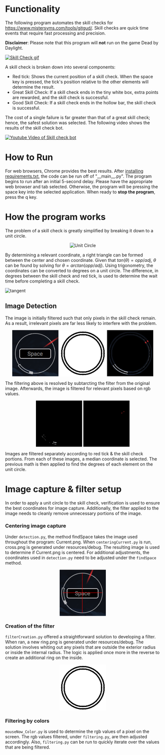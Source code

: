 # Functionality
The following program automates the skill checks for https://www.mistersyms.com/tools/gitgud/. Skill checks are quick time events that require fast processing and precision.

**Disclaimer**:
Please note that this program will **not** run on the game Dead by Daylight. 

[![Skill Check gif](https://i.gyazo.com/e88b33dcf4e6a0bcfd8094c5bcaa0a63.gif)](https://gyazo.com/e88b33dcf4e6a0bcfd8094c5bcaa0a63)

A skill check is broken down into several components:
* Red tick: Shows the current position of a skill check. When the space key is pressed, the tick's position relative to the other elements will determine the result.
* Great Skill Check: If a skill check ends in the tiny white box, extra points are rewarded, and the skill check is successful.
* Good Skill Check: If a skill check ends in the hollow bar, the skill check is successful.

The cost of a single failure is far greater than that of a great skill check; hence, the safest solution was selected. The following video shows the results of the skill check bot.

[![Youtube Video of Skill check bot](https://img.youtube.com/vi/JymZaQRRISM/0.jpg)](https://youtu.be/JymZaQRRISM)

# How to Run
For web browsers, Chrome provides the best results. After [installing requirements.txt](https://stackoverflow.com/questions/7225900/how-can-i-install-packages-using-pip-according-to-the-requirements-txt-file-from), the code can be run off of "\_\_main\_\_.py". The program begins to run after an initial 5-second delay. Please have the appropriate web browser and tab selected. Otherwise, the program will be pressing the space key into the selected application. When ready to **stop the program**, press the q key. 

# How the program works

The problem of a skill check is greatly simplified by breaking it down to a unit circle.

<div style="text-align: center">
    <img src="https://trigidentities.info/wp-content/uploads/2020/07/Unit-Circle-Chart.jpg" width="500" height="300" alt="Unit Circle">
</div>

By determining a relevant coordinate, a right triangle can be formed between the center and chosen coordinate.
Given that $tan(\theta) = opp/adj$, $\theta$ can be found by solving for $\theta = arctan(opp/adj)$.
Using trigonometry, the coordinates can be converted to degrees on a unit circle. The difference, in degrees between the skill check and red tick, is used to determine the wait time before completing a skill check.

![tangent](http://www.sciweavers.org/upload/Tex2Img_1625521229/eqn.png)

## Image Detection

The image is initially filtered such that only pixels in the skill check remain. 
As a result, irrelevant pixels are far less likely to interfere with the problem.

<div style="text-align: center">
    <img style="vertical-align:middle" src="./skill_check/resources/Current.png" alt="skill check">
    <img style="vertical-align:middle" src="./skill_check/resources/ring.png" alt="filter">
    <img style="vertical-align:middle" src="./skill_check/resources/filtered.png" alt="filtered image">
</div>

The filtering above is resolved by subtarcting the filter from the original image. Afterwards, the image is filtered for relevant pixels based on rgb values.

<div style="text-align: center">
    <img style="vertical-align:middle" src="./skill_check/resources/white.png" alt="white">
    <img style="vertical-align:middle" src="./skill_check/resources/red.png" alt="red">
    <br>
</div>

Images are filtered separately according to red tick & the skill check portions.
From each of these images, a median coordinate is selected. The previous math is then applied to find the degrees of each element on the unit circle.

# Image capture & filter setup

In order to apply a unit circle to the skill check, verification is used to ensure the best coordinates for image capture. Additionally, the filter applied to the image needs to cleanly remove unnecessary portions of the image.

### Centering image capture

Under `detection.py`, the method findSpace takes the image used throughout the program: Current.png.
When `centeringCurrent.py` is run, cross.png is generated under resources/debug. The resulting image is used to determine if Current.png is centered. For additional adjustments, the coordinates used in `detection.py` need to be adjusted under the `findSpace` method.

<div style="text-align: center">
    <img style="vertical-align:middle" src="./skill_check/resources/debug/cross.png" alt="cross">
</div>

### Creation of the filter

`filterCreation.py` offered a straightforward solution to developing a filter. When ran, a new ring.png is generated under resources/debug. The solution involves whiting out any pixels that are outside the exterior radius or inside the internal radius. The logic is applied once more in the reverse to create an additional ring on the inside.

<div style="text-align: center">
    <img style="vertical-align:middle" src="./skill_check/resources/ring.png" alt="ringFilter">
</div>

### Filtering by colors

`mouseNow_Color.py` is used to determine the rgb values of a pixel on the screen. The rgb values filtered, under `filtering.py`, are then adjusted accordingly. Also, `filtering.py` can be run to quickly iterate over the values that are being filtered.